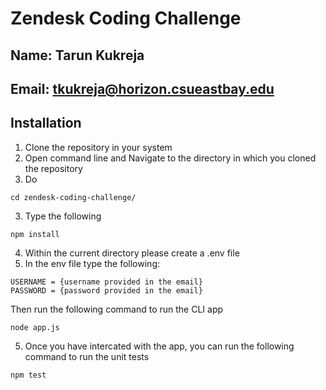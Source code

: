 # Zendesk Coding Challenge
## Name: Tarun Kukreja
## Email: tkukreja@horizon.csueastbay.edu

## Installation

1. Clone the repository in your system
2. Open command line and Navigate to the directory in which you cloned the repository
3. Do 
```
cd zendesk-coding-challenge/
```
3. Type the following
``` 
npm install
```
4. Within the current directory please create a .env file
5. In the env file type the following:

```
USERNAME = {username provided in the email}
PASSWORD = {password provided in the email}

```

Then run the following command to run the CLI app

```
node app.js

```

5. Once you have intercated with the app, you can run the following command to run the unit tests

```
npm test

```

